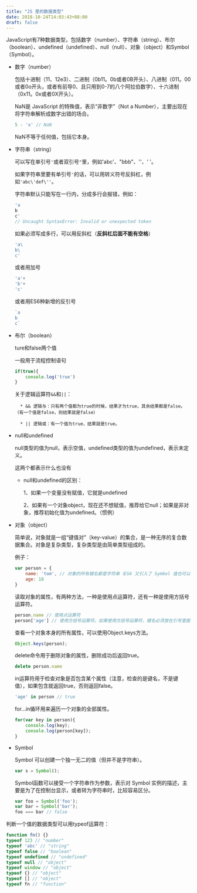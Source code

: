```yaml
---
title: "JS 里的数据类型"
date: 2018-10-24T14:03:43+08:00
draft: false
---
```


JavaScript有7种数据类型，包括数字（number）、字符串（string）、布尔（boolean）、undefined（undefined）、null（null）、对象（object）和Symbol（Symbol）。

* 数字（number）

    包括十进制（11、12e3）、二进制（0b11。0b或者0B开头）、八进制（011。00或者0o开头，或者有前导0、且只用到0-7的八个阿拉伯数字）、十六进制（0x11。0x或者0X开头）。

    NaN是 JavaScript 的特殊值，表示“非数字”（Not a Number），主要出现在将字符串解析成数字出错的场合。

    ```js
    5 - 'x' // NaN
    ```

    NaN不等于任何值，包括它本身。

* 字符串（string）

    可以写在单引号`'`或者双引号`"`里，例如'abc'、"bbb"、''、' '。

    如果字符串里要有单引号`'`的话，可以用转义符号反斜杠，例如`'abc\'def\''`。

    字符串默认只能写在一行内，分成多行会报错，例如：

    ```js
    'a
    b
    c'
    // Uncaught SyntaxError: Invalid or unexpected token
    ```

    如果必须写成多行，可以用反斜杠（**反斜杠后面不能有空格**）

    ```js
    'a\
    b\
    c'
    ```

    或者用加号

    ```js
    'a'+
    'b'+
    'c'
    ```

    或者用ES6种新增的反引号

    ```js
    `a
    b
    c`
    ```

* 布尔（boolean）

    ture和false两个值

    一般用于流程控制语句

    ```js
    if(true){
        console.log('true')
    }
    ```

    关于逻辑运算符`&&`和`||`：

        * && 逻辑与：只有两个值都为true的时候，结果才为true，其余结果都是false。（有一个值是false，则结果就是false）

        * || 逻辑或：有一个值为true，结果就是true。

* null和undefined

    null类型的值为null，表示空值，undefined类型的值为undefined，表示未定义。

    这两个都表示什么也没有

    * null和undefined的区别：

        1、如果一个变量没有赋值，它就是undefined

        2、如果有一个对象object，现在还不想赋值，推荐给它null；如果是非对象，推荐初始化值为undefined。（惯例）

* 对象（object）

    简单说，对象就是一组“键值对”（key-value）的集合，是一种无序的复合数据集合。对象是复杂类型，复杂类型是由简单类型组成的。

    例子：

    ```js
    var person = {
        name: 'tom', // 对象的所有键名都是字符串（ES6 又引入了 Symbol 值也可以作为键名），所以加不加引号都可以。如果键名是数值，会被自动转为字符串。
        age: 18
    }
    ```

    读取对象的属性，有两种方法，一种是使用点运算符，还有一种是使用方括号运算符。

    ```js
    person.name // 使用点运算符
    person['age'] // 使用方括号运算符。如果使用方括号运算符，键名必须放在引号里面，否则会被当作变量处理。
    ```

    查看一个对象本身的所有属性，可以使用Object.keys方法。

    ```js
    Object.keys(person);
    ```

    delete命令用于删除对象的属性，删除成功后返回true。

    ```js
    delete person.name
    ```

    in运算符用于检查对象是否包含某个属性（注意，检查的是键名，不是键值），如果包含就返回true，否则返回false。

    ```js
    'age' in person // true
    ```

    for...in循环用来遍历一个对象的全部属性。

    ```js
    for(var key in person){
        console.log(key);
        console.log(person[key]);
    }
    ```

* Symbol

    Symbol 可以创建一个独一无二的值（但并不是字符串）。

    ```js
    var s = Symbol();
    ```

    Symbol函数可以接受一个字符串作为参数，表示对 Symbol 实例的描述，主要是为了在控制台显示，或者转为字符串时，比较容易区分。

    ```js
    var foo = Symbol('foo');
    var bar = Symbol('bar');
    foo === bar // false
    ```

判断一个值的数据类型可以用typeof运算符：

```js
function fn() {}
typeof 123 // "number"
typeof 'abc' // "string"
typeof false // "boolean"
typeof undefined // "undefined"
typeof null // "object"
typeof window // "object"
typeof {} // "object"
typeof [] // "object"
typeof fn // "function"
```